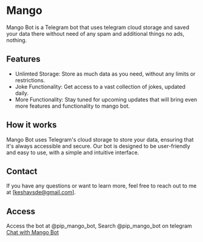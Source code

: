 # Mango

Mango Bot is a Telegram bot that uses telegram cloud storage and saved your data there without need of any spam and additional things no ads, nothing.

## Features

* Unlimted Storage: Store as much data as you need, without any limits or restrictions.
* Joke Functionality: Get access to a vast collection of jokes, updated daily.
* More Functionality: Stay tuned for upcoming updates that will bring even more features and functionality to mango bot.

## How it works

Mango Bot uses Telegram's cloud storage to store your data, ensuring that it's always accessible and secure. Our bot is designed to be user-friendly and easy to use, with a simple and intuitive interface.

## Contact

If you have any questions or want to learn more, feel free to reach out to me at [keshavsde@gmail.com].

## Access 

Access the bot at @pip_mango_bot, Search @pip_mango_bot on telegram 
[Chat with Mango Bot](https://t.me/pip_mango_bot)
